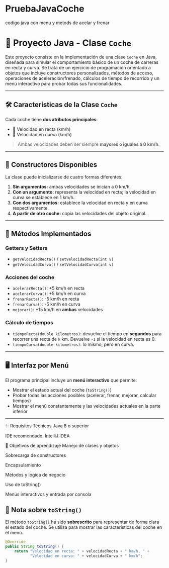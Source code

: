 # PruebaJavaCoche
codigo java con menu y metods de acelar y frenar

# 🚗 Proyecto Java - Clase `Coche`

Este proyecto consiste en la implementación de una clase `Coche` en Java, diseñada para simular el comportamiento básico de un coche de carreras en recta y curva. Se trata de un ejercicio de programación orientado a objetos que incluye constructores personalizados, métodos de acceso, operaciones de aceleración/frenado, cálculos de tiempo de recorrido y un menú interactivo para probar todas sus funcionalidades.

---

## 🛠️ Características de la Clase `Coche`

Cada coche tiene **dos atributos principales**:

- 🔹 Velocidad en recta (km/h)
- 🔹 Velocidad en curva (km/h)

> Ambas velocidades deben ser siempre **mayores o iguales a 0 km/h**.

---

## 🧱 Constructores Disponibles

La clase puede inicializarse de cuatro formas diferentes:

1. **Sin argumentos:** ambas velocidades se inician a 0 km/h.
2. **Con un argumento:** representa la velocidad en recta; la velocidad en curva se establece en 1 km/h.
3. **Con dos argumentos:** establece la velocidad en recta y en curva respectivamente.
4. **A partir de otro coche:** copia las velocidades del objeto original.

---

## 🔁 Métodos Implementados

### Getters y Setters
- `getVelocidadRecta()` / `setVelocidadRecta(int v)`
- `getVelocidadCurva()` / `setVelocidadCurva(int v)`

### Acciones del coche

- `acelerarRecta()`: +5 km/h en recta
- `acelerarCurva()`: +5 km/h en curva
- `frenarRecta()`: -5 km/h en recta
- `frenarCurva()`: -5 km/h en curva
- `mejorar()`: +15 km/h en **ambas** velocidades

### Cálculo de tiempos

- `tiempoRecta(double kilometros)`: devuelve el tiempo en **segundos** para recorrer una recta de `k` km. Devuelve `-1` si la velocidad en recta es 0.
- `tiempoCurva(double kilometros)`: lo mismo, pero en curva.

---

## 🖥️ Interfaz por Menú

El programa principal incluye un **menú interactivo** que permite:

- Mostrar el estado actual del coche (`toString()`)
- Probar todas las acciones posibles (acelerar, frenar, mejorar, calcular tiempos)
- Mostrar el menú constantemente y las velocidades actuales en la parte inferior

---

✨ Requisitos Técnicos
Java 8 o superior

IDE recomendado: IntelliJ IDEA

🧪 Objetivos de aprendizaje
Manejo de clases y objetos

Sobrecarga de constructores

Encapsulamiento

Métodos y lógica de negocio

Uso de toString()

Menús interactivos y entrada por consola

## 📌 Nota sobre `toString()`

El método `toString()` ha sido **sobrescrito** para representar de forma clara el estado del coche. Se utiliza para mostrar las características del coche en el menú.

```java
@Override
public String toString() {
    return "Velocidad en recta: " + velocidadRecta + " km/h, " +
           "Velocidad en curva: " + velocidadCurva + " km/h";
}


